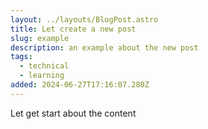```yaml
---
layout: ../layouts/BlogPost.astro
title: Let create a new post
slug: example
description: an example about the new post
tags:
  - technical
  - learning
added: 2024-06-27T17:16:07.280Z
---
```


Let get start about the content
